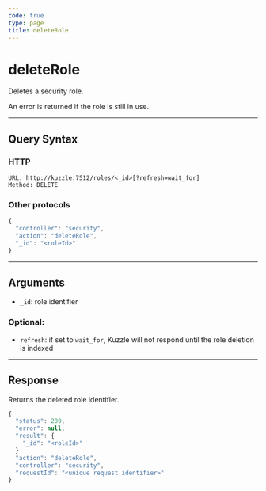 ```yaml
---
code: true
type: page
title: deleteRole
---
```


# deleteRole



Deletes a security role.

An error is returned if the role is still in use.

---

## Query Syntax

### HTTP

```http
URL: http://kuzzle:7512/roles/<_id>[?refresh=wait_for]
Method: DELETE
```

### Other protocols

```js
{
  "controller": "security",
  "action": "deleteRole",
  "_id": "<roleId>"
}
```

---

## Arguments

- `_id`: role identifier

### Optional:

- `refresh`: if set to `wait_for`, Kuzzle will not respond until the role deletion is indexed

---

## Response

Returns the deleted role identifier.

```javascript
{
  "status": 200,
  "error": null,
  "result": {
    "_id": "<roleId>"
  }
  "action": "deleteRole",
  "controller": "security",
  "requestId": "<unique request identifier>"
}
```
